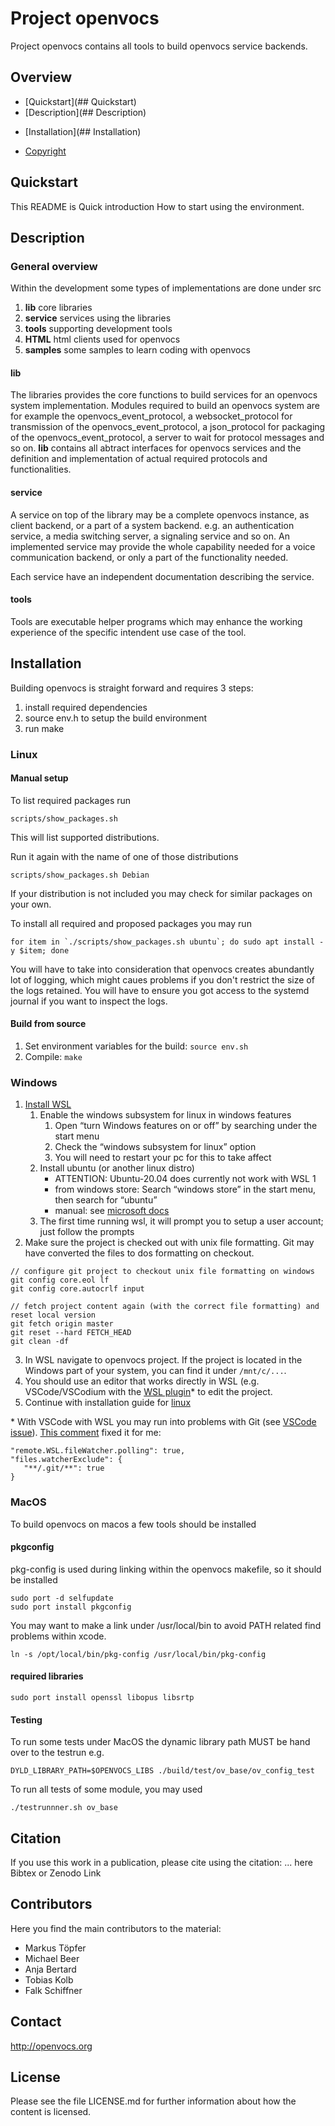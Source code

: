 # Project openvocs

Project openvocs contains all tools to build openvocs service backends.

## Overview

* [Quickstart](## Quickstart)
* [Description](## Description)
<!--* [Usage](#usage)-->
* [Installation](## Installation)
<!--* [Requirements](#requirements)
* [openvocs signaling protocol](## Signaling protocol)
* [Structure](#structure)
* [Tests](#tests)
* [Tips](#tips)-->
* [Copyright](#copyright)

## Quickstart

This README is Quick introduction How to start using the environment.

## Description

### General overview

Within the development some types of implementations are done under src
1. **lib**          core libraries
2. **service**      services using the libraries
3. **tools**        supporting development tools
4. **HTML**         html clients used for openvocs
5. **samples**      some samples to learn coding with openvocs

#### lib
The libraries provides the core functions to build services for an openvocs system implementation. Modules required to build an openvocs system are for example the openvocs_event_protocol, a websocket_protocol for transmission of the openvocs_event_protocol, a json_protocol for packaging of the openvocs_event_protocol, a server to wait for protocol messages and so on.
**lib** contains all abtract interfaces for openvocs services and the definition and implementation of actual required protocols and functionalities.

#### service
A service on top of the library may be a complete openvocs instance, as client backend, or a part of a system backend. e.g. an authentication service, a media switching server, a signaling service and so on. An implemented service may provide the whole capability needed for a voice communication backend, or only a part of the functionality needed.

Each service have an independent documentation describing the service.

#### tools
Tools are executable helper programs which may enhance the working experience of the specific intendent use case of the tool.

## Installation

Building openvocs is straight forward and requires 3 steps:

1) install required dependencies
2) source env.h to setup the build environment
3) run make

### Linux

#### Manual setup

To list required packages run

```
scripts/show_packages.sh
```

This will list supported distributions.

Run it again with the name of one of those distributions

```
scripts/show_packages.sh Debian
```
If your distribution is not included you may check for similar packages on your own.

To install all required and proposed packages you may run
```
for item in `./scripts/show_packages.sh ubuntu`; do sudo apt install -y $item; done
```

You will have to take into consideration that openvocs creates abundantly lot of logging, which might caues problems if you don't restrict the size of the logs retained.
You will have to ensure you got access to the systemd journal if you want to inspect the logs.

#### Build from source

1. Set environment variables for the build: `source env.sh`
2. Compile: `make`

### Windows
1. [Install WSL](https://www.roberts999.com/posts/2018/11/wsl-coding-windows-ubuntu#201811-GetWsl)
   1. Enable the windows subsystem for linux in windows features
      1. Open “turn Windows features on or off” by searching under the start menu
      2. Check the “windows subsystem for linux” option
      3. You will need to restart your pc for this to take affect
   2. Install ubuntu (or another linux distro)
      * ATTENTION: Ubuntu-20.04 does currently not work with WSL 1
      * from windows store: Search “windows store” in the start menu, then search for “ubuntu”
      * manual: see [microsoft docs](https://docs.microsoft.com/en-us/windows/wsl/install-manual)
   3. The first time running wsl, it will prompt you to setup a user account; just follow the prompts
2. Make sure the project is checked out with unix file formatting. Git may have converted the files to dos formatting on checkout.
```
// configure git project to checkout unix file formatting on windows
git config core.eol lf
git config core.autocrlf input

// fetch project content again (with the correct file formatting) and reset local version
git fetch origin master
git reset --hard FETCH_HEAD
git clean -df
```
3. In WSL navigate to openvocs project. If the project is located in the Windows part of your system, you can find it under `/mnt/c/...`.
4. You should use an editor that works directly in WSL (e.g. VSCode/VSCodium with the [WSL plugin](https://code.visualstudio.com/docs/remote/wsl)* to edit the project.
5. Continue with installation guide for [linux](#Linux)

\* With VSCode with WSL you may run into problems with Git (see [VSCode issue](https://github.com/microsoft/vscode-remote-release/issues/903)).
[This comment](https://github.com/microsoft/vscode-remote-release/issues/903#issuecomment-521304085) fixed it for me:
```
"remote.WSL.fileWatcher.polling": true,
"files.watcherExclude": {
   "**/.git/**": true
}
```

### MacOS

To build openvocs on macos a few tools should be installed

#### pkgconfig

pkg-config is used during linking within the openvocs makefile,
so it should be installed

```
sudo port -d selfupdate
sudo port install pkgconfig
```

You may want to make a link under /usr/local/bin to avoid PATH related find
problems within xcode.

```
ln -s /opt/local/bin/pkg-config /usr/local/bin/pkg-config
```

#### required libraries

```
sudo port install openssl libopus libsrtp
```


#### Testing

To run some tests under MacOS the dynamic library path MUST be hand over to
the testrun e.g.

```
DYLD_LIBRARY_PATH=$OPENVOCS_LIBS ./build/test/ov_base/ov_config_test
```

To run all tests of some module, you may used
```
./testrunnner.sh ov_base
```


## Citation
If you use this work in a publication, please cite using the citation: 
... here Bibtex or Zenodo Link

## Contributors
Here you find the main contributors to the material:

- Markus Töpfer
- Michael Beer
- Anja Bertard
- Tobias Kolb
- Falk Schiffner

## Contact
http://openvocs.org


## License
Please see the file LICENSE.md for further information about how the content is licensed.

